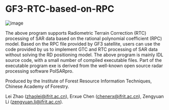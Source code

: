 # GF3-RTC-based-on-RPC
![image](https://user-images.githubusercontent.com/40664903/227858718-59542645-f2d5-4346-b516-5ae309fd8f38.png)

The above program supports Radiometric Terrain Correction (RTC) processing of SAR data based on the rational polynomial coefficient (RPC) model. Based on the RPC file provided by GF3 satellite, users can use the code provided by us to implement GTC and RTC processing of SAR data without solving the RD positioning model. The above program is mainly IDL source code, with a small number of compiled executable files. Part of the executable program exe is derived from the well-known open source radar processing software PolSARpro.

Produced by the Institute of Forest Resource Information Techniques, Chinese Academy of Forestry.

Lei Zhao (zhaolei@ifrit.ac.cn), Erxue Chen (chenerx@ifrit.ac.cn), Zengyuan Li (zengyuan.li@ifrit.ac.cn).
